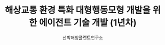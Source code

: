 ---
layout: page
title: 해상교통 환경 특화 대형행동모형 개발을 위한 에이전트 기술 개발 (1년차)
start_date: 2025-01-28 08:59:00-0400
end_date: 2025-12-31 08:59:00-0400
author: 선박해양플랜트연구소
description: 해상교통 환경 특화 대형행동모형 개발을 위한 에이전트 기술 개발
importance: 1
category: projects
inline: true
related_publications: false
---